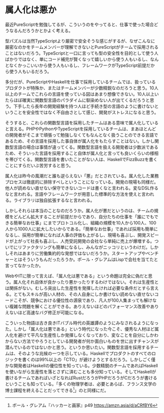 # 属人化は悪か

最近PureScriptを勉強してるが、こういうのをやってると、仕事で使った場合どうなるんだろうかとかよく考える。

型パズルは当然TypeScriptより厳密で安全そうな感じがするが、なぜこんなに厳密なのかをチームメンバーが理解できないとPureScriptがチームで採用されることはないだろう。TypeScriptと一口に言っても型の安全性を目的として使う人ばかりではなく、単にコード補完が賢くなって嬉しいから使う人もいるし、なんとなくかっこいいから使う人もいるし、フレームワークがTypeScript前提だから使う人もいるだろう。

多分だが、PureScriptやHaskellを仕事で採用しているチームでは、扱っているプロダクトが特殊か、またはチームメンバーが少数精鋭なのだろうと思う。10人以上のチームでこれらの言語を使っている図はあまり想像できない。10人以上いたらほぼ確実に関数型言語のパラダイムに馴染めない人が出てくるだろうと思う。下手したら長年の開発経験を持つ人ほど手続き型の言語のように書けないということを安全性ではなく不自由さとして感じ、開発がストレスになると思う。

そうすると、これらの関数型言語を採用したチームはある意味で属人化していると言える。PHPやPythonやTypeScriptを採用しているチームは、まあほとんどの開発者がそこまで頑張って勉強しなくてもなんとなく扱うことのできる言語であるため、その言語を採用した事自体が属人化をもたらすことはない。しかし関数型言語の場合は事情が違ってくる。関数型言語を扱える開発者は少数派であるため、そういった言語を採用すること自体が属人化と言っても良いくらいの様相を帯びてくる。関数型言語を書いたことがない人は、HaskellでFizzBuzzを書くことにすらだいぶ苦労すると思う。

属人化は昨今の風潮だと誰も逆らえない「悪」だとされている。属人化した業務プロセスは徹底的に排除すべしということになっている。開発の現場も同様だ。他人が読めない直せない保守できないコードは書くなと言われる。変なDSL作るなと言われる。言語やフレームワークが用意した標準的な方法を使えと言われる。ライブラリは独自拡張するなと言われる。

しかしそれらは本当のことなのだろうか。属人化が悪だというのは、チームの規模をどんどん拡大することが前提だからであり、自分たちの仕事を「誰にでもできる簡単なお仕事」にまでプロトコル化し、組織の規模を10人から100人、100人から1000人に拡大したいからである。「簡単なお仕事」であれば採用も簡単になるし、採用が簡単になれば人事の評価も上がるし、現場も喜ぶし、開発スピードが上がって社長も喜ぶし、人売受託開発の会社なら単純に売上が爆増する。ついでにリファクタリングも簡単になるし、みんながニッコリというわけだ。しかしそれはあまりに労働集約的な発想ではないだろうか。スタートアップやベンチャーとはそういうもんだったろうか。ポール・グレアムはLispで会社を当てたと言ってなかったか。

WebやITに限って言えば、「属人化は悪である」という命題は完全に偽だと思う。属人化それ自体が良かったり悪かったりするわけではない。それは生産性とは関係がない。むしろ突出した生産性を発揮したければ必要な条件だとすら言える。とてもスキルが高い人材の、その人自身にしか書けない読めない直せないコードこそが、競争における優位性の源泉であり、凡人が100人集まっても解けない複雑な問題を解くことができる。ありえないほどのパフォーマンス改善やありえないほど高速なバグ修正が可能になる。

こういった物語は古き良きITバブル時代の英雄譚のようにみなされるようになった。しかし「属人化は悪である」という時代になった今こそ、優秀な人材ほど属人化を避けて平凡な生産性しか発揮しなくなっており、変なことを自分にしかわからない方法でやろうとしている開発者が何か面白いものを世に出すチャンスが潜んでいるのではないかと思う。というか思いたい。関数型言語を採用するチームは、そのような兆候の一つを示している。Haskellでプロダクトのすべてのロジックを書くのは99%以上の「CTO」が避けようとするだろう。しかしごく僅かな開発者はHaskellの優位性を知っている。少数精鋭のチームであればHaskellを使いながら生産性を落とさずに済むことも多分知っている。そしてHaskellが書けるチームであればいざとなればRustだろうがPHPだろうがCだろうが書けるということも知っている。「多くの物理学者は、必要とあらば、フランス文学の博士課程を終えることだってできる[^1]」のと同様にだ。

[^1]: ポール・グレアム『ハッカーと画家』p49 https://amzn.asia/d/aCRfBY6
